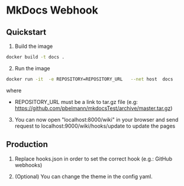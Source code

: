 # MkDocs Webhook

## Quickstart

1. Build the image

~~~BASH
docker build -t docs .
~~~

2. Run the image

~~~BASH
docker run -it  -e REPOSITORY=REPOSITORY_URL   --net host  docs
~~~

where 

 * REPOSITORY_URL  must be a link to tar.gz file (e.g: https://github.com/pbelmann/mkdocsTest/archive/master.tar.gz)

3. You can now open  "localhost:8000/wiki" in your browser and send request to localhost:9000/wiki/hooks/update to update the pages

## Production

1. Replace hooks.json in order to set the correct hook (e.g.: GitHub webhooks)

2. (Optional) You can change the theme in the config yaml.
